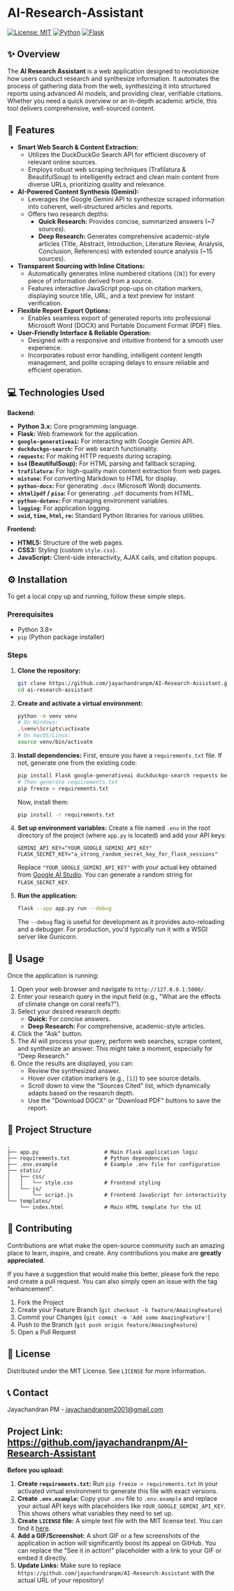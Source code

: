 # AI-Research-Assistant



[![License: MIT](https://img.shields.io/badge/License-MIT-yellow.svg)](https://opensource.org/licenses/MIT)
[![Python](https://img.shields.io/badge/Python-3.x-blue.svg)](https://www.python.org/)
[![Flask](https://img.shields.io/badge/Flask-Framework-lightgrey.svg)](https://flask.palletsprojects.com/)

## ✨ Overview

The **AI Research Assistant** is a web application designed to revolutionize how users conduct research and synthesize information. It automates the process of gathering data from the web, synthesizing it into structured reports using advanced AI models, and providing clear, verifiable citations. Whether you need a quick overview or an in-depth academic article, this tool delivers comprehensive, well-sourced content.

## 🚀 Features

*   **Smart Web Search & Content Extraction:**
    *   Utilizes the DuckDuckGo Search API for efficient discovery of relevant online sources.
    *   Employs robust web scraping techniques (Trafilatura & BeautifulSoup) to intelligently extract and clean main content from diverse URLs, prioritizing quality and relevance.
*   **AI-Powered Content Synthesis (Gemini):**
    *   Leverages the Google Gemini API to synthesize scraped information into coherent, well-structured articles and reports.
    *   Offers two research depths:
        *   **Quick Research:** Provides concise, summarized answers (~7 sources).
        *   **Deep Research:** Generates comprehensive academic-style articles (Title, Abstract, Introduction, Literature Review, Analysis, Conclusion, References) with extended source analysis (~15 sources).
*   **Transparent Sourcing with Inline Citations:**
    *   Automatically generates inline numbered citations (`[N]`) for every piece of information derived from a source.
    *   Features interactive JavaScript pop-ups on citation markers, displaying source title, URL, and a text preview for instant verification.
*   **Flexible Report Export Options:**
    *   Enables seamless export of generated reports into professional Microsoft Word (DOCX) and Portable Document Format (PDF) files.
*   **User-Friendly Interface & Reliable Operation:**
    *   Designed with a responsive and intuitive frontend for a smooth user experience.
    *   Incorporates robust error handling, intelligent content length management, and polite scraping delays to ensure reliable and efficient operation.

## 💻 Technologies Used

**Backend:**
*   **Python 3.x:** Core programming language.
*   **Flask:** Web framework for the application.
*   **`google-generativeai`:** For interacting with Google Gemini API.
*   **`duckduckgo-search`:** For web search functionality.
*   **`requests`:** For making HTTP requests during scraping.
*   **`bs4` (BeautifulSoup):** For HTML parsing and fallback scraping.
*   **`trafilatura`:** For high-quality main content extraction from web pages.
*   **`mistune`:** For converting Markdown to HTML for display.
*   **`python-docx`:** For generating `.docx` (Microsoft Word) documents.
*   **`xhtml2pdf` / `pisa`:** For generating `.pdf` documents from HTML.
*   **`python-dotenv`:** For managing environment variables.
*   **`logging`:** For application logging.
*   **`uuid`, `time`, `html`, `re`:** Standard Python libraries for various utilities.

**Frontend:**
*   **HTML5:** Structure of the web pages.
*   **CSS3:** Styling (custom `style.css`).
*   **JavaScript:** Client-side interactivity, AJAX calls, and citation popups.

## ⚙️ Installation

To get a local copy up and running, follow these simple steps.

### Prerequisites

*   Python 3.8+
*   `pip` (Python package installer)

### Steps

1.  **Clone the repository:**
    ```bash
    git clone https://github.com/jayachandranpm/AI-Research-Assistant.git
    cd ai-research-assistant
    ```

2.  **Create and activate a virtual environment:**
    ```bash
    python -m venv venv
    # On Windows:
    .\venv\Scripts\activate
    # On macOS/Linux:
    source venv/bin/activate
    ```

3.  **Install dependencies:**
    First, ensure you have a `requirements.txt` file. If not, generate one from the existing code:
    ```bash
    pip install Flask google-generativeai duckduckgo-search requests beautifulsoup4 trafilatura mistune python-docx xhtml2pdf python-dotenv
    # Then generate requirements.txt
    pip freeze > requirements.txt
    ```
    Now, install them:
    ```bash
    pip install -r requirements.txt
    ```

4.  **Set up environment variables:**
    Create a file named `.env` in the root directory of the project (where `app.py` is located) and add your API keys:
    ```
    GEMINI_API_KEY="YOUR_GOOGLE_GEMINI_API_KEY"
    FLASK_SECRET_KEY="a_strong_random_secret_key_for_flask_sessions"
    ```
    Replace `"YOUR_GOOGLE_GEMINI_API_KEY"` with your actual key obtained from [Google AI Studio](https://aistudio.google.com/app/apikey). You can generate a random string for `FLASK_SECRET_KEY`.

5.  **Run the application:**
    ```bash
    flask --app app.py run --debug
    ```
    The `--debug` flag is useful for development as it provides auto-reloading and a debugger. For production, you'd typically run it with a WSGI server like Gunicorn.

## 🚀 Usage

Once the application is running:

1.  Open your web browser and navigate to `http://127.0.0.1:5000/`.
2.  Enter your research query in the input field (e.g., "What are the effects of climate change on coral reefs?").
3.  Select your desired research depth:
    *   **Quick:** For concise answers.
    *   **Deep Research:** For comprehensive, academic-style articles.
4.  Click the "Ask" button.
5.  The AI will process your query, perform web searches, scrape content, and synthesize an answer. This might take a moment, especially for "Deep Research."
6.  Once the results are displayed, you can:
    *   Review the synthesized answer.
    *   Hover over citation markers (e.g., `[1]`) to see source details.
    *   Scroll down to view the "Sources Cited" list, which dynamically adapts based on the research depth.
    *   Use the "Download DOCX" or "Download PDF" buttons to save the report.

## 📁 Project Structure

```
.
├── app.py                     # Main Flask application logic
├── requirements.txt           # Python dependencies
├── .env.example               # Example .env file for configuration
├── static/
│   ├── css/
│   │   └── style.css          # Frontend styling
│   └── js/
│       └── script.js          # Frontend JavaScript for interactivity
└── templates/
    └── index.html             # Main HTML template for the UI
```

## 🙏 Contributing

Contributions are what make the open-source community such an amazing place to learn, inspire, and create. Any contributions you make are **greatly appreciated**.

If you have a suggestion that would make this better, please fork the repo and create a pull request. You can also simply open an issue with the tag "enhancement".

1.  Fork the Project
2.  Create your Feature Branch (`git checkout -b feature/AmazingFeature`)
3.  Commit your Changes (`git commit -m 'Add some AmazingFeature'`)
4.  Push to the Branch (`git push origin feature/AmazingFeature`)
5.  Open a Pull Request

## 📄 License

Distributed under the MIT License. See `LICENSE` for more information.

## 📞 Contact

Jayachandran PM - jayachandranpm2001@gmail.com

Project Link: https://github.com/jayachandranpm/AI-Research-Assistant
---

**Before you upload:**

1.  **Create `requirements.txt`:** Run `pip freeze > requirements.txt` in your activated virtual environment to generate this file with exact versions.
2.  **Create `.env.example`:** Copy your `.env` file to `.env.example` and replace your actual API keys with placeholders like `YOUR_GOOGLE_GEMINI_API_KEY`. This shows others what variables they need to set up.
3.  **Create `LICENSE` file:** A simple text file with the MIT license text. You can find it [here](https://opensource.org/licenses/MIT).
4.  **Add a GIF/Screenshot:** A short GIF or a few screenshots of the application in action will significantly boost its appeal on GitHub. You can replace the "See it in action!" placeholder with a link to your GIF or embed it directly.
5.  **Update Links:** Make sure to replace `https://github.com/jayachandranpm/AI-Research-Assistant` with the actual URL of your repository!
